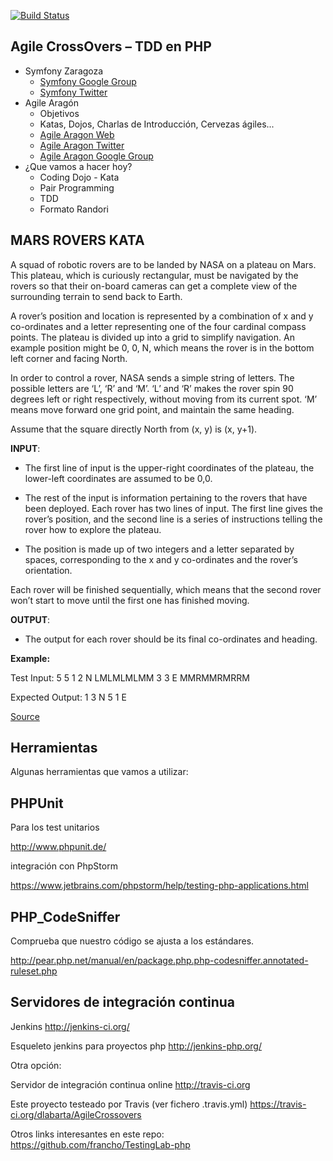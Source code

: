 [![Build Status](https://travis-ci.org/dlabarta/AgileCrossovers.svg?branch=master)](https://travis-ci.org/dlabarta/AgileCrossovers)

Agile CrossOvers – TDD en PHP
-----------------------------

- Symfony Zaragoza
    - [Symfony Google Group]
    - [Symfony Twitter]
- Agile Aragón
    - Objetivos
    - Katas, Dojos, Charlas de Introducción, Cervezas ágiles...
    - [Agile Aragon Web]
    - [Agile Aragon Twitter]
    - [Agile Aragon Google Group]
- ¿Que vamos a hacer hoy?
    - Coding Dojo - Kata
    - Pair Programming
    - TDD
    - Formato Randori


MARS ROVERS KATA
----------------

A squad of robotic rovers are to be landed by NASA on a plateau on Mars. This plateau, which is curiously rectangular, must be navigated by the rovers so that their on-board cameras can get a complete view of the surrounding terrain to send back to Earth.

A rover’s position and location is represented by a combination of x and y co-ordinates and a letter representing one of the four cardinal compass points. The plateau is divided up into a grid to simplify navigation. An example position might be 0, 0, N, which means the rover is in the bottom left corner and facing North.

In order to control a rover, NASA sends a simple string of letters. The possible letters are ‘L’, ‘R’ and ‘M’. ‘L’ and ‘R’ makes the rover spin 90 degrees left or right respectively, without moving from its current spot. ‘M’ means move forward one grid point, and maintain the same heading.

Assume that the square directly North from (x, y) is (x, y+1).

**INPUT**:

- The first line of input is the upper-right coordinates of the plateau, the lower-left coordinates are assumed to be 0,0.

- The rest of the input is information pertaining to the rovers that have been deployed. Each rover has two lines of input. The first line gives the rover’s position, and the second line is a series of instructions telling the rover how to explore the plateau.

- The position is made up of two integers and a letter separated by spaces, corresponding to the x and y co-ordinates and the rover’s orientation.

Each rover will be finished sequentially, which means that the second rover won’t start to move until the first one has finished moving.

**OUTPUT**:

- The output for each rover should be its final co-ordinates and heading.

**Example:**

Test Input: 5 5 1 2 N LMLMLMLMM 3 3 E MMRMMRMRRM

Expected Output: 1 3 N 5 1 E

[Source]


Herramientas
------------

Algunas herramientas que vamos a utilizar:

PHPUnit
-------
Para los test unitarios

http://www.phpunit.de/

integración con PhpStorm

https://www.jetbrains.com/phpstorm/help/testing-php-applications.html


PHP_CodeSniffer
---------------
Comprueba que nuestro código se ajusta a los estándares.

http://pear.php.net/manual/en/package.php.php-codesniffer.annotated-ruleset.php


Servidores de integración continua
----------------------------------
Jenkins
http://jenkins-ci.org/

Esqueleto jenkins para proyectos php
http://jenkins-php.org/

Otra opción:

Servidor de integración continua online
http://travis-ci.org

Este proyecto testeado por Travis (ver fichero .travis.yml)
https://travis-ci.org/dlabarta/AgileCrossovers




Otros links interesantes en este repo: https://github.com/francho/TestingLab-php

[Source]: https://betabeers.com/event/coding-dojo-por-agile-barcelona-runroom-878/
[Agile Aragon Web]:http://agile-aragon.org/
[Agile Aragon Twitter]:https://twitter.com/agilearagon
[Agile Aragon Google Group]:https://groups.google.com/forum/#!forum/agile-aragon
[Symfony Google Group]: https://groups.google.com/forum/#!forum/symfony-zaragoza
[Symfony Twitter]: https://twitter.com/symfony_zgz
